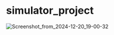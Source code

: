 # simulator_project
![Screenshot_from_2024-12-20_19-00-32](https://github.com/user-attachments/assets/e3708825-d319-4764-8608-aa6ea3a55220)
